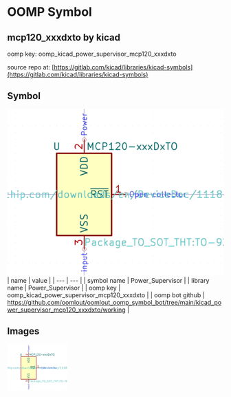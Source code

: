 # OOMP Symbol  
## mcp120_xxxdxto  by kicad  
  
oomp key: oomp_kicad_power_supervisor_mcp120_xxxdxto  
  
source repo at: [https://gitlab.com/kicad/libraries/kicad-symbols](https://gitlab.com/kicad/libraries/kicad-symbols)  
## Symbol  
  
[![working.png](working_600.png)](working.png)  
| name | value | 
| --- | --- | 
| symbol name | Power_Supervisor | 
| library name | Power_Supervisor | 
| oomp key | oomp_kicad_power_supervisor_mcp120_xxxdxto | 
| oomp bot github | https://github.com/oomlout/oomlout_oomp_symbol_bot/tree/main/kicad_power_supervisor_mcp120_xxxdxto/working | 
## Images  
  
[![working.png](working_140.png)](working.png)  
